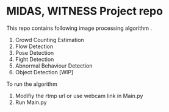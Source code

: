# MIDAS, WITNESS Project repo

This repo contains following image processing algorithm .
1. Crowd Counting Estimation
2. Flow Detection
3. Pose Detection
4. Fight Detection
5. Abnormal Behaviour Detection
6. Object Detection [WIP]

To run the algorithm
1. Modifiy the rtmp url or use webcam link in Main.py
2. Run Main.py
